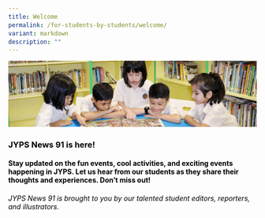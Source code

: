 ```yaml
---
title: Welcome
permalink: /for-students-by-students/welcome/
variant: markdown
description: ""
---
```

![](/images/banner.gif)

### <font color="black"><b>JYPS News 91 </b>is here!</font> 

#### <font color="black">Stay updated on the fun events, cool activities, and exciting events happening in JYPS. Let us hear from our students as they share their thoughts and experiences. Don’t miss out!

###### JYPS News 91 is brought to you by our talented student editors, reporters, and illustrators.</font>
